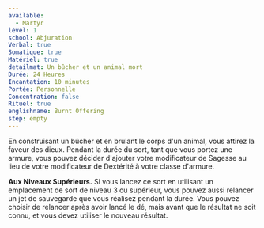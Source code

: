 ```yaml
---
available:
  - Martyr
level: 1
school: Abjuration
Verbal: true
Somatique: true
Matériel: true
detailmat: Un bûcher et un animal mort
Durée: 24 Heures
Incantation: 10 minutes
Portée: Personnelle
Concentration: false
Rituel: true
englishname: Burnt Offering
step: empty
---
```

En construisant un bûcher et en brulant le corps d'un animal, vous attirez la faveur des dieux. Pendant la durée du sort, tant que vous portez une armure, vous pouvez décider d'ajouter votre modificateur de Sagesse au lieu de votre modificateur de Dextérité à votre classe d'armure.

__Aux Niveaux Supérieurs.__ Si vous lancez ce sort en utilisant un emplacement de sort de niveau 3 ou supérieur, vous pouvez aussi relancer un jet de sauvegarde que vous réalisez pendant la durée. Vous pouvez choisir de relancer après avoir lancé le dé, mais avant que le résultat ne soit connu, et vous devez utiliser le nouveau résultat.
